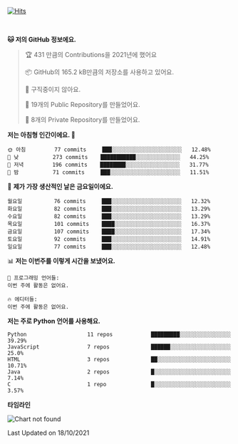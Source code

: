 [![Hits](https://hits.seeyoufarm.com/api/count/incr/badge.svg?url=https%3A%2F%2Fgithub.com%2FSoohan-Park&count_bg=%23000000&title_bg=%23828282&icon=gradle.svg&icon_color=%23FFFFFF&title=Visited&edge_flat=false)](https://hits.seeyoufarm.com)  

<br/>

<!--START_SECTION:waka-->
**🐱 저의 GitHub 정보에요.** 

> 🏆 431 만큼의 Contributions을 2021년에 했어요
 > 
> 📦 GitHub의 165.2 kB만큼의 저장소를 사용하고 있어요. 
 > 
> 🚫 구직중이지 않아요.
 > 
> 📜 19개의 Public Repository를 만들었어요. 
 > 
> 🔑 8개의 Private Repository를 만들었어요.  
 > 
**저는 아침형 인간이에요. 🐤** 

```text
🌞 아침         77 commits     ███░░░░░░░░░░░░░░░░░░░░░░   12.48% 
🌆 낮　         273 commits    ███████████░░░░░░░░░░░░░░   44.25% 
🌃 저녁         196 commits    ████████░░░░░░░░░░░░░░░░░   31.77% 
🌙 밤　         71 commits     ███░░░░░░░░░░░░░░░░░░░░░░   11.51%

```
📅 **제가 가장 생산적인 날은 금요일이에요.** 

```text
월요일          76 commits     ███░░░░░░░░░░░░░░░░░░░░░░   12.32% 
화요일          82 commits     ███░░░░░░░░░░░░░░░░░░░░░░   13.29% 
수요일          82 commits     ███░░░░░░░░░░░░░░░░░░░░░░   13.29% 
목요일          101 commits    ████░░░░░░░░░░░░░░░░░░░░░   16.37% 
금요일          107 commits    ████░░░░░░░░░░░░░░░░░░░░░   17.34% 
토요일          92 commits     ███░░░░░░░░░░░░░░░░░░░░░░   14.91% 
일요일          77 commits     ███░░░░░░░░░░░░░░░░░░░░░░   12.48%

```


📊 **저는 이번주를 이렇게 시간을 보냈어요.** 

```text
💬 프로그래밍 언어들: 
이번 주에 활동은 없어요.

🔥 에디터들: 
이번 주에 활동은 없어요.

```

**저는 주로 Python 언어를 사용해요.** 

```text
Python                   11 repos            █████████░░░░░░░░░░░░░░░░   39.29% 
JavaScript               7 repos             ██████░░░░░░░░░░░░░░░░░░░   25.0% 
HTML                     3 repos             ██░░░░░░░░░░░░░░░░░░░░░░░   10.71% 
Java                     2 repos             █░░░░░░░░░░░░░░░░░░░░░░░░   7.14% 
C                        1 repo              █░░░░░░░░░░░░░░░░░░░░░░░░   3.57%

```


**타임라인**

![Chart not found](https://raw.githubusercontent.com/Soohan-Park/Soohan-Park/master/charts/bar_graph.png) 


 Last Updated on 18/10/2021
<!--END_SECTION:waka-->
